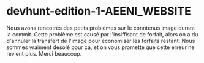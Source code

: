 # devhunt-edition-1-AEENI_WEBSITE
Nous avons rencotrés des petits problèmes sur le conntenus image durant la commit.
Cette problème est causé par l'insiffisant de forfait, alors on a du d'annuler la transfert de l'image
pour economiser les forfaits restant. 
Nous sommes vraiment desolé pour ça, et on vous promette que cette erreur ne revient plus. Merci beaucoup.
